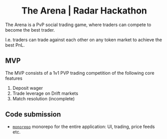 <h1 align="center">The Arena | Radar Hackathon</h1>

The Arena is a PvP social trading game, where traders can compete to become the best trader. 

I.e. traders can trade against each other on any token market to achieve the best PnL.

## MVP
The MVP consists of a 1v1 PVP trading competition of the following core features
1. Deposit wager 
2. Trade leverage on Drift markets
3. Match resolution (incomplete)

## Code submission
- [`monorepo`](https://github.com/The-Arena-Fun/arena-ts) monorepo for the entire application: UI, trading, price feeds etc.
